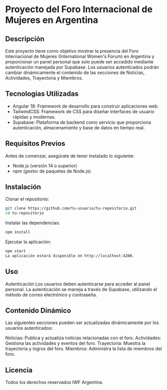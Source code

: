# Proyecto del Foro Internacional de Mujeres en Argentina

## Descripción

Este proyecto tiene como objetivo mostrar la presencia del Foro Internacional de Mujeres (International Women's Forum) en Argentina y proporcionar un panel personal que solo puede ser accedido mediante autenticación manejada por Supabase. Los usuarios autenticados podrán cambiar dinámicamente el contenido de las secciones de Noticias, Actividades, Trayectoria y Miembros.

## Tecnologías Utilizadas

- Angular 18: Framework de desarrollo para construir aplicaciones web.
- TailwindCSS: Framework de CSS para diseñar interfaces de usuario rápidas y modernas.
- Supabase: Plataforma de backend como servicio que proporciona autenticación, almacenamiento y base de datos en tiempo real.

## Requisitos Previos

Antes de comenzar, asegúrate de tener instalado lo siguiente:

- Node.js (versión 14 o superior)
- npm (gestor de paquetes de Node.js)

## Instalación

Clonar el repositorio:

```bash
git clone https://github.com/tu-usuario/tu-repositorio.git
cd tu-repositorio
```

Instalar las dependencias:

```bash
npm install
```

Ejecutar la aplicación:

```bash
npm start
La aplicación estará disponible en http://localhost:4200.
```

## Uso

Autenticación
Los usuarios deben autenticarse para acceder al panel personal. La autenticación se maneja a través de Supabase, utilizando el método de correo electrónico y contraseña.

## Contenido Dinámico

Las siguientes secciones pueden ser actualizadas dinámicamente por los usuarios autenticados:

Noticias: Publica y actualiza noticias relacionadas con el foro.
Actividades: Gestiona las actividades y eventos del foro.
Trayectoria: Muestra la trayectoria y logros del foro.
Miembros: Administra la lista de miembros del foro.

## Licencia

Todos los derechos reservados IWF Argentina.

